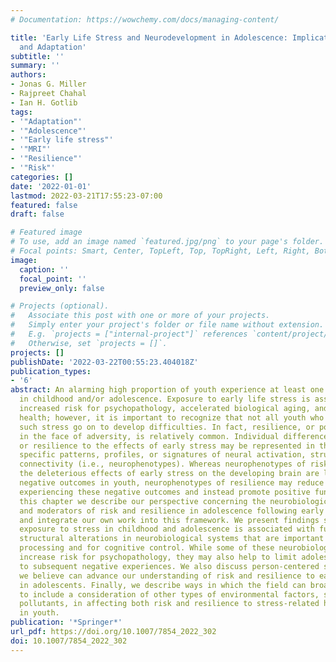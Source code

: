 ```yaml
---
# Documentation: https://wowchemy.com/docs/managing-content/

title: 'Early Life Stress and Neurodevelopment in Adolescence: Implications for Risk
  and Adaptation'
subtitle: ''
summary: ''
authors:
- Jonas G. Miller
- Rajpreet Chahal
- Ian H. Gotlib
tags:
- '"Adaptation"'
- '"Adolescence"'
- '"Early life stress"'
- '"MRI"'
- '"Resilience"'
- '"Risk"'
categories: []
date: '2022-01-01'
lastmod: 2022-03-21T17:55:23-07:00
featured: false
draft: false

# Featured image
# To use, add an image named `featured.jpg/png` to your page's folder.
# Focal points: Smart, Center, TopLeft, Top, TopRight, Left, Right, BottomLeft, Bottom, BottomRight.
image:
  caption: ''
  focal_point: ''
  preview_only: false

# Projects (optional).
#   Associate this post with one or more of your projects.
#   Simply enter your project's folder or file name without extension.
#   E.g. `projects = ["internal-project"]` references `content/project/deep-learning/index.md`.
#   Otherwise, set `projects = []`.
projects: []
publishDate: '2022-03-22T00:55:23.404018Z'
publication_types:
- '6'
abstract: An alarming high proportion of youth experience at least one kind of stressor
  in childhood and/or adolescence. Exposure to early life stress is associated with
  increased risk for psychopathology, accelerated biological aging, and poor physical
  health; however, it is important to recognize that not all youth who experience
  such stress go on to develop difficulties. In fact, resilience, or positive adaptation
  in the face of adversity, is relatively common. Individual differences in vulnerability
  or resilience to the effects of early stress may be represented in the brain as
  specific patterns, profiles, or signatures of neural activation, structure, and
  connectivity (i.e., neurophenotypes). Whereas neurophenotypes of risk that reflect
  the deleterious effects of early stress on the developing brain are likely to exacerbate
  negative outcomes in youth, neurophenotypes of resilience may reduce the risk of
  experiencing these negative outcomes and instead promote positive functioning. In
  this chapter we describe our perspective concerning the neurobiological mechanisms
  and moderators of risk and resilience in adolescence following early life stress
  and integrate our own work into this framework. We present findings suggesting that
  exposure to stress in childhood and adolescence is associated with functional and
  structural alterations in neurobiological systems that are important for social-affective
  processing and for cognitive control. While some of these neurobiological alterations
  increase risk for psychopathology, they may also help to limit adolescents’ sensitivity
  to subsequent negative experiences. We also discuss person-centered strategies that
  we believe can advance our understanding of risk and resilience to early stress
  in adolescents. Finally, we describe ways in which the field can broaden its focus
  to include a consideration of other types of environmental factors, such as environmental
  pollutants, in affecting both risk and resilience to stress-related health difficulties
  in youth.
publication: '*Springer*'
url_pdf: https://doi.org/10.1007/7854_2022_302
doi: 10.1007/7854_2022_302
---
```

